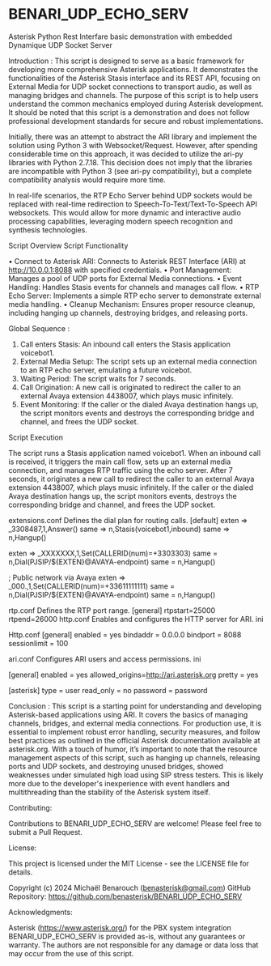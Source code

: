 # BENARI_UDP_ECHO_SERV
Asterisk Python  Rest Interfare basic demonstration with embedded Dynamique UDP Socket Server

Introduction :
This script is designed to serve as a basic framework for developing more comprehensive Asterisk applications. It demonstrates the functionalities of the Asterisk Stasis interface and its REST API, focusing on External Media for UDP socket connections to transport audio, as well as managing bridges and channels. The purpose of this script is to help users understand the common mechanics employed during Asterisk development. It should be noted that this script is a demonstration and does not follow professional development standards for secure and robust implementations.

Initially, there was an attempt to abstract the ARI library and implement the solution using Python 3 with Websocket/Request. However, after spending considerable time on this approach, it was decided to utilize the ari-py libraries with Python 2.7.18. This decision does not imply that the libraries are incompatible with Python 3 (see ari-py compatibility), but a complete compatibility analysis would require more time.

In real-life scenarios, the RTP Echo Server behind UDP sockets would be replaced with real-time redirection to Speech-To-Text/Text-To-Speech API websockets. This would allow for more dynamic and interactive audio processing capabilities, leveraging modern speech recognition and synthesis technologies.

Script Overview
Script Functionality

•	Connect to Asterisk ARI: Connects to Asterisk REST Interface (ARI) at http://10.0.0.1:8088 with specified credentials.
•	Port Management: Manages a pool of UDP ports for External Media connections.
•	Event Handling: Handles Stasis events for channels and manages call flow.
•	RTP Echo Server: Implements a simple RTP echo server to demonstrate external media handling.
•	Cleanup Mechanism: Ensures proper resource cleanup, including hanging up channels, destroying bridges, and releasing ports.

Global Sequence :
1.	Call enters Stasis: An inbound call enters the Stasis application voicebot1.
2.	External Media Setup: The script sets up an external media connection to an RTP echo server, emulating a future voicebot.
3.	Waiting Period: The script waits for 7 seconds.
4.	Call Origination: A new call is originated to redirect the caller to an external Avaya extension 4438007, which plays music infinitely.
5.	Event Monitoring: If the caller or the dialed Avaya destination hangs up, the script monitors events and destroys the corresponding bridge and channel, and frees the UDP socket.


Script Execution

The script runs a Stasis application named voicebot1. When an inbound call is received, it triggers the main call flow, sets up an external media connection, and manages RTP traffic using the echo server. After 7 seconds, it originates a new call to redirect the caller to an external Avaya extension 4438007, which plays music infinitely. If the caller or the dialed Avaya destination hangs up, the script monitors events, destroys the corresponding bridge and channel, and frees the UDP socket.


extensions.conf
Defines the dial plan for routing calls.
[default]
exten => _3308487,1,Answer()
 same => n,Stasis(voicebot1,inbound)
 same => n,Hangup()

exten => _XXXXXXX,1,Set(CALLERID(num)=+3303303)
 same = n,Dial(PJSIP/${EXTEN}@AVAYA-endpoint)
 same = n,Hangup()

; Public network via Avaya
exten => _000.,1,Set(CALLERID(num)=+33611111111)
 same = n,Dial(PJSIP/${EXTEN}@AVAYA-endpoint)
 same = n,Hangup()

rtp.conf
Defines the RTP port range.
[general]
rtpstart=25000
rtpend=26000
http.conf
Enables and configures the HTTP server for ARI.
ini

Http.conf
[general]
enabled = yes
bindaddr = 0.0.0.0
bindport = 8088
sessionlimit = 100

ari.conf
Configures ARI users and access permissions.
ini

[general]
enabled = yes
allowed_origins=http://ari.asterisk.org
pretty = yes

[asterisk]
type = user
read_only = no
password = password

Conclusion :
This script is a starting point for understanding and developing Asterisk-based applications using ARI. It covers the basics of managing channels, bridges, and external media connections. For production use, it is essential to implement robust error handling, security measures, and follow best practices as outlined in the official Asterisk documentation available at asterisk.org.
With a touch of humor, it’s important to note that the resource management aspects of this script, such as hanging up channels, releasing ports and UDP sockets, and destroying unused bridges, showed weaknesses under simulated high load using SIP stress testers. This is likely more due to the developer's inexperience with event handlers and multithreading than the stability of the Asterisk system itself.


Contributing:

Contributions to BENARI_UDP_ECHO_SERV are welcome! Please feel free to submit a Pull Request.

License:

This project is licensed under the MIT License - see the LICENSE file for details.


Copyright (c) 2024 Michaël Benarouch (benasterisk@gmail.com) GitHub Repository: https://github.com/benasterisk/BENARI_UDP_ECHO_SERV

Acknowledgments:


Asterisk (https://www.asterisk.org/) for the PBX system integration
BENARI_UDP_ECHO_SERV is provided as-is, without any guarantees or warranty. The authors are not responsible for any damage or data loss that may occur from the use of this script.

